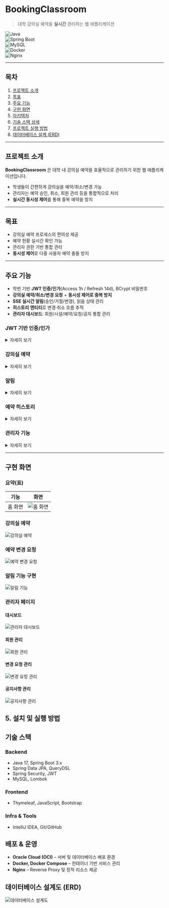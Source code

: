 # BookingClassroom

> 대학 강의실 예약을 **실시간** 관리하는 웹 애플리케이션

![Java](https://img.shields.io/badge/Java-17-007396?logo=openjdk&logoColor=white)  
![Spring Boot](https://img.shields.io/badge/Spring%20Boot-3.x-6DB33F?logo=springboot&logoColor=white)  
![MySQL](https://img.shields.io/badge/MySQL-8.0-4479A1?logo=mysql&logoColor=white)  
![Docker](https://img.shields.io/badge/Docker-2496ED?logo=docker&logoColor=white)  
![Nginx](https://img.shields.io/badge/Nginx-009639?logo=nginx&logoColor=white)  

---

## 목차
1. [프로젝트 소개](#프로젝트-소개)  
2. [목표](#목표)  
3. [주요 기능](#주요-기능)  
4. [구현 화면](#구현-화면)  
5. [아키텍처](#아키텍처)  
6. [기술 스택 상세](#기술-스택-상세)  
7. [프로젝트 실행 방법](#프로젝트-실행-방법)  
8. [데이터베이스 설계 (ERD)](#데이터베이스-설계-erd)

---

##  프로젝트 소개
**BookingClassroom** 은 대학 내 강의실 예약을 효율적으로 관리하기 위한 웹 애플리케이션입니다.  

- 학생들이 간편하게 강의실을 예약/취소/변경 가능  
- 관리자는 예약 승인, 취소, 회원 관리 등을 통합적으로 처리  
- **실시간 동시성 제어**를 통해 중복 예약을 방지

---

## 목표
- 강의실 예약 프로세스의 편의성 제공
- 예약 현황 실시간 확인 가능
- 관리자 권한 기반 통합 관리
- **동시성 제어**로 다중 사용자 예약 충돌 방지

---

## 주요 기능
- 학번 기반 **JWT 인증/인가**(Access 1h / Refresh 14d), BCrypt 비밀번호
- **강의실 예약/취소/변경 요청** + **동시성 제어로 중복 방지**
- **SSE 실시간 알림**(승인/거절/변경), 읽음 상태 관리
- **히스토리 엔티티**로 변경·취소 흐름 추적
- **관리자 대시보드**: 회원/시설/예약/요청/공지 통합 관리

### JWT 기반 인증/인가
<details>
  <summary>자세히 보기</summary>

  - **2-토큰**: Access(1h), Refresh(14d)  
  - 만료 시 Refresh로 재발급, 로그아웃 시 서버 저장 Refresh 무효화  
  - 토큰 클레임: 학번(ID), 이름, 역할(`ROLE_STUDENT`, `ROLE_ADMIN`)  
  - 비밀번호 **BCrypt 해시**, `JWT_SECRET_KEY`는 환경 변수로 관리  
</details>

### 강의실 예약
<details>
  <summary>자세히 보기</summary>

  - 날짜/교시 선택 **예약 신청**, **취소**, **변경 요청**  
  - **실시간 동시성 제어**로 중복 예약 방지  
  - 변경 요청은 **관리자 승인 후 반영**  
  - 취소/변경 요청은 **History 엔티티**로 투명하게 관리 
</details>

### 알림
<details>
  <summary>자세히 보기</summary>

  - 승인/거절/변경 등 **이벤트 발생 시 푸시**  
  - 읽음/안읽음(`isRead`, `readAt`) 상태 관리, 전체 읽음 처리  
  - **SSE 구독** 기반 실시간 알림 구독 지원 → 예약 상태 변경 시 즉시 알림 수신
</details>

### 예약 히스토리
<details>
  <summary>자세히 보기</summary>

  - **요청 자체가 히스토리**로 생성되어 상태 흐름 추적  
  - 관리자는 히스토리를 보고 승인/거절, 사용자는 자신의 요청 내역 조회
</details>

### 관리자 기능
<details>
  <summary>자세히 보기</summary>

  - **대시보드**: 회원 수, 예약 현황, 시설 수, 대기 중 요청 등  
  - **시설 관리**: 강의실 추가/수정/삭제, 사용 가능/불가 전환  
  - **회원 관리**: 조건 검색, 삭제(관리자 계정 제외)  
  - **예약 관리**: 학생의 변경 요청 **승인/거절**  
  - **공지사항 관리**: 등록/수정/삭제  
</details>

---

## 구현 화면

### 요약(표)
| 기능 | 화면 |
| ------- | ------- |
| 홈 화면 | ![홈 화면](https://github.com/user-attachments/assets/b18cc16c-fa17-4230-b764-cf2cca08eedf)|


### 강의실 예약
![강의실 예약](https://github.com/user-attachments/assets/88937b32-29a8-4c62-9a80-dc83da741d26)

### 예약 변경 요청
![예약 변경 요청](https://github.com/user-attachments/assets/030bc9b4-adb9-4a54-8235-b110c27be4cc)

### 알림 기능 구현
![알림 기능](https://github.com/user-attachments/assets/8571baa0-b79a-4007-b51c-d34967e32c64)

### 관리자 페이지

#### 대시보드
![관리자 대시보드](https://github.com/user-attachments/assets/eeaa7040-d476-4d59-9e52-27db312298c2)

#### 회원 관리
![회원 관리](https://github.com/user-attachments/assets/114c18bb-008b-4c75-918e-380799924b74)

#### 변경 요청 관리
![변경 요청 관리](https://github.com/user-attachments/assets/a2c86e54-97de-4f96-a73b-60c9240f9d44)

#### 공지사항 관리
![공지사항 관리](https://github.com/user-attachments/assets/8f5c92df-9f6b-4ff3-a680-e1cc4c698d20)

## 5. 설치 및 실행 방법

## 기술 스택

### Backend
- Java 17, Spring Boot 3.x  
- Spring Data JPA, QueryDSL  
- Spring Security, JWT  
- MySQL, Lombok  

### Frontend
- Thymeleaf, JavaScript, Bootstrap  

### Infra & Tools
- IntelliJ IDEA, Git/GitHub

##  배포 & 운영
- **Oracle Cloud (OCI)** – 서버 및 데이터베이스 배포 환경  
- **Docker, Docker Compose** – 컨테이너 기반 서비스 관리  
- **Nginx** – Reverse Proxy 및 정적 리소스 제공

 

## 데이터베이스 설계도 (ERD)
![데이터베이스 설계도](https://github.com/user-attachments/assets/e41b2d48-5024-4496-b2ae-348b9d126452)




